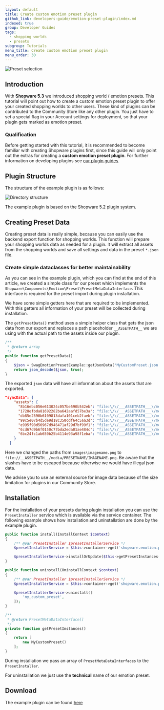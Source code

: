 ```yaml
---
layout: default
title: Create custom emotion preset plugin
github_link: developers-guide/emotion-preset-plugin/index.md
indexed: true
group: Developer Guides
tags:
  - shopping worlds
  - presets
subgroup: Tutorials
menu_title: Create custom emotion preset plugin
menu_order: 30
---
```


<div class="toc-list"></div>

<img src="img/screen-presets.jpg" alt="Preset selection" class="image-border" />

## Introduction
With __Shopware 5.3__ we introduced shopping world / emotion presets. This tutorial will point out how to create a custom emotion preset plugin to offer your created shopping worlds to other users. These kind of plugins
can be contributed to the Community Store like any other plugin. You just have to set a special flag in your Account settings for deployment, so that your plugin gets marked as emotion preset.

### Qualification
Before getting started with this tutorial, it is recommended to become familiar with creating Shopware plugins first, since this guide will only point out the extras for creating a __custom emotion preset plugin__. For further information on developing plugins see [our plugin guides](https://developers.shopware.com/plugin-guide/).

## Plugin Structure
The structure of the example plugin is as follows:

<img src="img/screen-structure.jpg" alt="Directory structure" class="image-border" />

The example plugin is based on the Shopware 5.2 plugin system.

## Creating Preset Data
Creating preset data is really simple, because you can easily use the backend export function for shopping worlds. This function will
prepare your shopping worlds data as needed for a plugin. It will extract all assets from the shopping worlds and save all settings and data in the preset `*.json` file.

### Create simple dataclasses for better maintainability
As you can see in the example plugin, which you can find at the end of this article, we created a simple class for our preset which implements the `Shopware\Components\Emotion\Preset\PresetMetaDataInterface`. This interface is
required for the preset import during plugin installation.

We have some simple getters here that are required to be implemented. With this getters all information
of your preset will be collected during installation. 

The `getPresetData()` method uses a simple helper class that gets the json data from our export and replaces a path placeholder `__ASSETPATH__` we are using
with the actual path to the assets inside our plugin.

```php
/**
 * @return array
 */
public function getPresetData()
{
    $json = SwagEmotionPresetExample::getJsonData('MyCustomPreset.json');
    return json_decode($json, true);
}
```

The exported `json` data will have all information about the assets that are exported.

```json
"syncData": {
    "assets": {
      "8b16ebc056e613024c057be590b542eb": "file:\/\/___ASSETPATH___\/media\/MyCustomPreset\/beach_teaser5038874e87338.jpg",
      "1728efbda81692282ba642aafd57be3a": "file:\/\/___ASSETPATH___\/media\/MyCustomPreset\/deli_teaser503886c2336e3.jpg",
      "db85e2590b6109813dafa101ceb2faeb": "file:\/\/___ASSETPATH___\/media\/MyCustomPreset\/flip_teaser503886e4dd480.jpg",
      "99c5e07b4d5de9d18c350cdf64c5aa3d": "file:\/\/___ASSETPATH___\/media\/MyCustomPreset\/bienen_teaser.jpg",
      "e995f98d56967d946471af29d7bf99f1": "file:\/\/___ASSETPATH___\/media\/MyCustomPreset\/beach1503f8532d4648.jpg",
      "6cd67d9b6f0150c77bda2eda01ae484c": "file:\/\/___ASSETPATH___\/media\/MyCustomPreset\/beach2503f8535275aa.jpg",
      "6bc24fc1ab650b25b4114e93a98f1eba": "file:\/\/___ASSETPATH___\/media\/MyCustomPreset\/beach3503f853820fa7.jpg"
    }
  }
```
Here we changed the paths from `images\imagename.png` to `file://__ASSETPATH__/media/PRESETNAME/IMAGENAME.png`. Be aware that
the slashes have to be escaped because otherwise we would have illegal json data.

We advise you to use an external source for image data because of the size limitation for plugins in our Community Store.

## Installation
For the installation of your presets during plugin installation you can use the `PresetInstaller` service which is available via the service container. The following example shows how installation and
uninstallation are done by the example plugin.

```php
public function install(InstallContext $context)
{
    /** @var PresetInstaller $presetInstallerService */
    $presetInstallerService = $this->container->get('shopware.emotion.preset_installer');

    $presetInstallerService->installOrUpdate($this->getPresetInstances());
}

public function uninstall(UninstallContext $context)
{
    /** @var PresetInstaller $presetInstallerService */
    $presetInstallerService = $this->container->get('shopware.emotion.preset_installer');

    $presetInstallerService->uninstall([
        'my_custom_preset',
    ]);
}

/**
 * @return PresetMetaDataInterface[]
 */
private function getPresetInstances()
{
    return [
        new MyCustomPreset()
    ];
}
```

During installation we pass an array of `PresetMetaDataInterfaces` to the `PresetInstaller`. 

For uninstallation we just use the __technical__ name of our emotion preset.

## Download
The example plugin can be found <a href="{{ site.url }}/exampleplugins/SwagEmotionPresetExample.zip">here</a>
